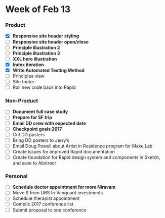 # Week of Feb 13

### Product
- [x] **Responsive site header styling**
- [ ] **Responsive site header open/close**
- [ ] **Principle illustration 2**
- [ ] **Principle illustration 3**
- [ ] **XXL hero illustration**
- [x] **Index iteration**
- [x] **Write Automated Testing Method**
- [ ] Principles view
- [ ] Site footer
- [ ] Roll new code back into Rapid

### Non-Product
- [ ] **Document full case study**
- [ ] **Prepare for SF trip**
- [ ] **Email DD crew with expected date**
- [ ] **Checkpoint goals 2017**
- [ ] Cut DD posters
- [ ] Bring DD posters to Jerry’s
- [ ] Email Doug Powell about Artist in Residence program for Make Lab
- [ ] Create issues for improved Rapid documentation
- [ ] Create foundation for Rapid design system and components in Sketch, and save to Abstract

### Personal
- [ ] **Schedule doctor appointment for more Niravam**
- [ ] Move $ from UBS to Vanguard investments
- [ ] Schedule therapist appointment
- [ ] Compile 2017 conference list
- [ ] Submit proposal to one conference
